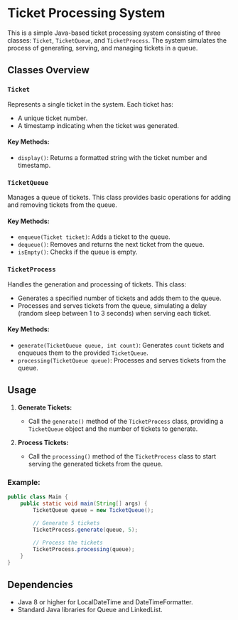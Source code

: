 

# Ticket Processing System

This is a simple Java-based ticket processing system consisting of three classes: `Ticket`, `TicketQueue`, and `TicketProcess`. The system simulates the process of generating, serving, and managing tickets in a queue.

## Classes Overview

### `Ticket`
Represents a single ticket in the system. Each ticket has:
- A unique ticket number.
- A timestamp indicating when the ticket was generated.

#### Key Methods:
- `display()`: Returns a formatted string with the ticket number and timestamp.

### `TicketQueue`
Manages a queue of tickets. This class provides basic operations for adding and removing tickets from the queue.

#### Key Methods:
- `enqueue(Ticket ticket)`: Adds a ticket to the queue.
- `dequeue()`: Removes and returns the next ticket from the queue.
- `isEmpty()`: Checks if the queue is empty.

### `TicketProcess`
Handles the generation and processing of tickets. This class:
- Generates a specified number of tickets and adds them to the queue.
- Processes and serves tickets from the queue, simulating a delay (random sleep between 1 to 3 seconds) when serving each ticket.

#### Key Methods:
- `generate(TicketQueue queue, int count)`: Generates `count` tickets and enqueues them to the provided `TicketQueue`.
- `processing(TicketQueue queue)`: Processes and serves tickets from the queue.

## Usage

1. **Generate Tickets:**
    - Call the `generate()` method of the `TicketProcess` class, providing a `TicketQueue` object and the number of tickets to generate.

2. **Process Tickets:**
    - Call the `processing()` method of the `TicketProcess` class to start serving the generated tickets from the queue.

### Example:

```java
public class Main {
    public static void main(String[] args) {
        TicketQueue queue = new TicketQueue();
        
        // Generate 5 tickets
        TicketProcess.generate(queue, 5);

        // Process the tickets
        TicketProcess.processing(queue);
    }
}
```

## Dependencies

- Java 8 or higher for LocalDateTime and DateTimeFormatter.
- Standard Java libraries for Queue and LinkedList.

